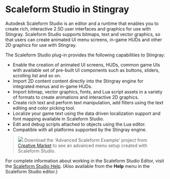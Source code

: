 ﻿# Scaleform Studio in Stingray

Autodesk Scaleform Studio is an editor and a runtime that enables you to create rich, interactive 2.5D user interfaces and graphics for use with Stingray.  Scaleform Studio supports bitmaps, text and vector graphics, so that users can create animated UI menu screens, in-game HUDs and other 2D graphics for use with Stingray.

The Scaleform Studio plug-in provides the following capabilities to Stingray:

* Enable the creation of animated UI screens, HUDs, common game UIs with available set of pre-built UI components such as buttons, sliders, scrolling list and so on.
* Import 2D content content directly into the Stingray engine for integrated menus and in-game HUDs.
* Import bitmap, vector graphics, fonts, and Lua script assets in a variety of formats to create animations and interactive 2D graphics.
* Create rich text and perform text manipulation, add filters using the text editing and color picking tool.
* Localize your game text using the data driven localization support and font mapping available in Scaleform Studio.
* Edit and debug scripts attached to objects using the Lua editor.
* Compatible with all platforms supported by the Stingray engine.

> ![](images/icon_CreativeMarket.png) Download the 'Advanced Scaleform Example' project from <a href="http://www.autodesk.com/stingray-creativemarket-examples" target="blank">Creative Market</a> to see an advanced menu setup created with Scaleform Studio.

For complete information about working in the Scaleform Studio Editor, visit the [Scaleform Studio Help](http://www.autodesk.com/scaleformstudio-help). (Also available from the **Help** menu in the Scaleform Studio editor.)

